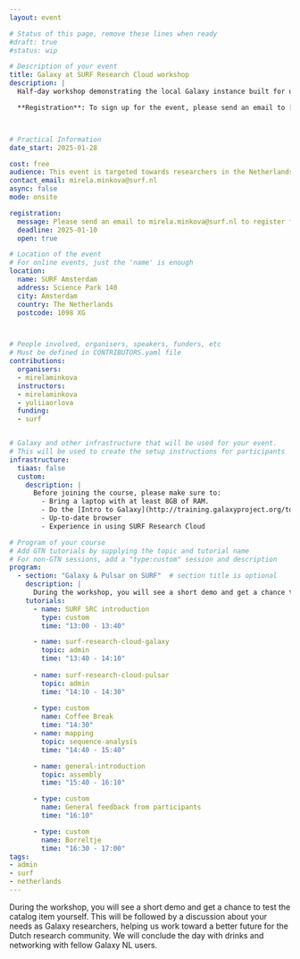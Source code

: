 ```yaml
---
layout: event

# Status of this page, remove these lines when ready
#draft: true  
#status: wip  

# Description of your event
title: Galaxy at SURF Research Cloud workshop
description: |
  Half-day workshop demonstrating the local Galaxy instance built for users of SURF Research Cloud.

  **Registration**: To sign up for the event, please send an email to [Mirela Minkova](mailto:mirela.minkova@surf.nl)



# Practical Information
date_start: 2025-01-28

cost: free 
audience: This event is targeted towards researchers in the Netherlands who already have experience working with Galaxy. 
contact_email: mirela.minkova@surf.nl
async: false 
mode: onsite

registration:
  message: Please send an email to mirela.minkova@surf.nl to register for the workshop!
  deadline: 2025-01-10
  open: true 

# Location of the event
# For online events, just the 'name' is enough
location:
  name: SURF Amsterdam  
  address: Science Park 140
  city: Amsterdam
  country: The Netherlands
  postcode: 1098 XG



# People involved, organisers, speakers, funders, etc
# Must be defined in CONTRIBUTORS.yaml file
contributions:
  organisers:
  - mirelaminkova
  instructors:
  - mirelaminkova
  - yuliiaorlova
  funding:
  - surf 


# Galaxy and other infrastructure that will be used for your event.
# This will be used to create the setup instructions for participants
infrastructure:
  tiaas: false   
  custom: 
    description: |
      Before joining the course, please make sure to:
        - Bring a laptop with at least 8GB of RAM.
        - Do the [Intro to Galaxy](http://training.galaxyproject.org/topics/introduction/tutorials/galaxy-intro-short/tutorial.html) tutorial if you are not yet familiar with Galaxy
        - Up-to-date browser
        - Experience in using SURF Research Cloud 

# Program of your course
# Add GTN tutorials by supplying the topic and tutorial name
# For non-GTN sessions, add a "type:custom" session and description
program:
  - section: "Galaxy & Pulsar on SURF"  # section title is optional
    description: |
      During the workshop, you will see a short demo and get a chance to test the catalog item yourself.
    tutorials:
      - name: SURF SRC introduction
        type: custom
        time: "13:00 - 13:40"

      - name: surf-research-cloud-galaxy
        topic: admin
        time: "13:40 - 14:10"
        
      - name: surf-research-cloud-pulsar
        topic: admin
        time: "14:10 - 14:30"
        
      - type: custom
        name: Coffee Break
        time: "14:30"
      - name: mapping
        topic: sequence-analysis
        time: "14:40 - 15:40"

      - name: general-introduction
        topic: assembly
        time: "15:40 - 16:10"

      - type: custom
        name: General feedback from participants 
        time: "16:10"

      - type: custom
        name: Borreltje
        time: "16:30 - 17:00"
tags:
- admin
- surf
- netherlands
---
```


During the workshop, you will see a short demo and get a chance to test the catalog item yourself. This will be followed by a discussion about your needs as Galaxy researchers, helping us work toward a better future for the Dutch research community. We will conclude the day with drinks and networking with fellow Galaxy NL users.
